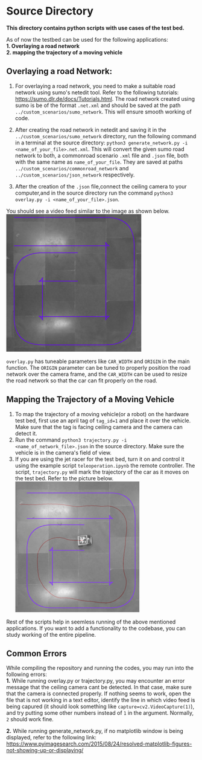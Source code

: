 # Source Directory
__This directory contains python scripts with use cases of the test bed.__

As of now the testbed can be used for the following applications:  
__1. Overlaying a road network  
2. mapping the trajectory of a moving vehicle__

## Overlaying a road Network:
1. For overlaying a road network, you need to make a suitable road network using sumo's netedit tool. Refer to the following tutorials: https://sumo.dlr.de/docs/Tutorials.html. The road network created using sumo is be of the format `.net.xml` and should be saved at the path `../custom_scenarios/sumo_network`. This will ensure smooth working of code.

2. After creating the road network in netedit and saving it in the `../custom_scenarios/sumo_network` directory, run the following command in a terminal at the source directory: `python3 generate_network.py -i <name_of_your_file>.net.xml`. This will convert the given sumo road network to both, a commonroad scenario `.xml` file and `.json` file, both with the same name as `name_of_your_file`. They are saved at paths   `../custom_scenarios/commonroad_network` and `../custom_scenarios/json_network` respectively.

3. After the creation of the `.json` file,connect the ceiling camera to your computer,and  in the source directory run the command `python3 overlay.py -i <name_of_your_file>.json`.

You should see a video feed similar to the image as shown below.  
![illustration1](overlay_illustration.png)  

`overlay.py` has tuneable parameters like `CAR_WIDTH` and `ORIGIN` in the main function. The `ORIGIN` parameter can be tuned to properly position the road network over the camera frame, and  the `CAR_WIDTH` can be used to resize the road network so that the car can fit properly on the road.

## Mapping the Trajectory of a Moving Vehicle
1. To map the trajectory of a moving vehicle(or a robot) on the hardware test bed, first use an april tag of `tag_id=1` and place it over the vehicle. Make sure that the tag is facing ceiling camera and the camera can detect it.  
2. Run the command `python3 trajectory.py -i <name_of_network_file>.json` in the source directory. Make sure the vehicle is in the camera's field of view.  
3. If you are using the jet racer for the test bed, turn it on and control it using the example script `teleoperation.ipynb` the remote controller. The script, `trajectory.py` will mark the trajectory of the car as it moves on the test bed. Refer to the picture below.  
![illustration](trajectory_illustration.png)  

Rest of the scripts help in seemless running of the above mentioned applications. If you want to add a functionality to the codebase, you can study working of the entire pipeline.

## Common Errors  
While compiling the repository and running the codes, you may run into the following errors:  
 __1.__ While running overlay.py or trajectory.py, you may encounter an error message that the ceiling camera cant be detected. In that case, make sure that the camera is connected properly. If nothing seems to work, open the file that is not working in a text editor, identify the line in which video feed is being capured (it should look something like `capture=cv2.VideoCapture(1)`), and try putting some other numbers instead of `1` in the argument. Normally, `2` should work fine.
 
 __2.__ While running generate_network.py, if no matplotlib window is being displayed, refer to the following link: https://www.pyimagesearch.com/2015/08/24/resolved-matplotlib-figures-not-showing-up-or-displaying/






